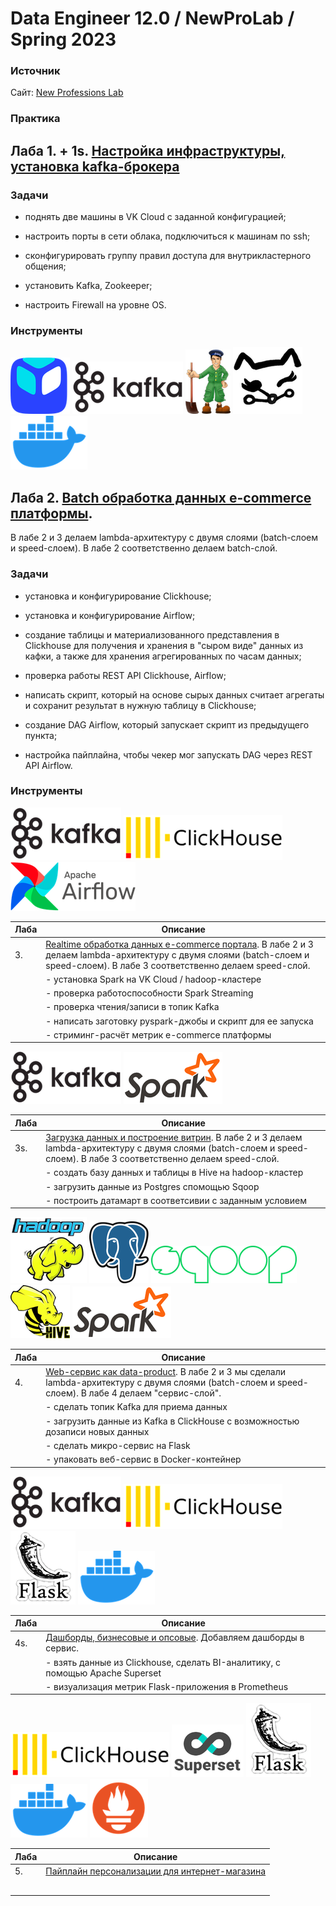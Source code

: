 # Data Engineer 12.0 /  NewProLab / Spring 2023

### Источник

Сайт: [New Professions Lab](https://newprolab.com/#programmes)

### Практика

## Лаба 1. + 1s. [Настройка инфраструктуры, установка kafka-брокера](https://github.com/vi-bo/big_data/tree/main/de-12/lab1s)

### Задачи

* поднять две машины в VK Cloud с заданной конфигурацией;

* настроить порты в сети облака, подключиться к машинам по ssh;

* сконфигурировать группу правил доступа для внутрикластерного общения;

* установить Kafka, Zookeeper;

* настроить Firewall на уровне OS.

### Инструменты

![vk_cloud.png](./img/vk_cloud.png)
![apache_kafka.png](./img/apache_kafka.png)
![zookeeper.png](./img/zookeeper.png)
![kcat.png](./img/kcat.png)
![docker.png](./img/docker.png)

## Лаба 2. [Batch обработка данных e-commerce платформы](https://github.com/vi-bo/big_data/tree/main/de-12/lab2).

В лабе 2 и 3 делаем lambda-архитектуру с двумя слоями (batch-слоем и speed-слоем). В лабе 2 соответственно делаем batch-слой.

### Задачи

* установка и конфигурирование Сlickhouse;

* установка и конфигурирование Airflow;

* создание таблицы и материализованного представления в Clickhouse для получения и хранения в "сыром виде" данных из кафки, а также для хранения агрегированных по часам данных;

* проверка работы REST API Сlickhouse, Airflow;

* написать скрипт, который на основе сырых данных считает агрегаты и сохранит результат в нужную таблицу в Clickhouse;

* создание DAG Airflow, который запускает скрипт из предыдущего пункта;

* настройка пайплайна, чтобы чекер мог запускать DAG через REST API Airflow.

### Инструменты

![apache_kafka.png](./img/apache_kafka.png)
![clickhouse.png](./img/clickhouse.png)
![airflow.png](./img/airflow.png)

| Лаба | Описание                                                                                                                                                                                                                              |
| ---- | ------------------------------------------------------------------------------------------------------------------------------------------------------------------------------------------------------------------------------------- |
| 3.   | [Realtime обработка данных e-commerce портала](https://github.com/vi-bo/big_data/tree/main/de-12/lab3). В лабе 2 и 3 делаем lambda-архитектуру с двумя слоями (batch-слоем и speed-слоем). В лабе 3 соответственно делаем speed-слой. |
|      | - установка Spark на VK Cloud / hadoop-кластере                                                                                                                                                                                       |
|      | - проверка работоспособности Spark Streaming                                                                                                                                                                                          |
|      | - проверка чтения/записи в топик Kafka                                                                                                                                                                                                |
|      | - написать заготовку pyspark-джобы и скрипт для ее запуска                                                                                                                                                                            |
|      | - стриминг-расчёт метрик e-commerce платформы                                                                                                                                                                                         |

![apache_kafka.png](./img/apache_kafka.png)
![spark.png](./img/spark.png)

| Лаба | Описание                                                                                                                                                                                                                      |
| ---- | ----------------------------------------------------------------------------------------------------------------------------------------------------------------------------------------------------------------------------- |
| 3s.  | [Загрузка данных и построение витрин](https://github.com/vi-bo/big_data/tree/main/de-12/lab3s). В лабе 2 и 3 делаем lambda-архитектуру с двумя слоями (batch-слоем и speed-слоем). В лабе 3 соответственно делаем speed-слой. |
|      | - создать базу данных и таблицы в Hive на hadoop-кластер                                                                                                                                                                      |
|      | - загрузить данные из Postgres спомощью Sqoop                                                                                                                                                                                 |
|      | - построить датамарт в соответсивии с заданным условием                                                                                                                                                                       |

![hadoop.png](./img/hadoop.png)
![postgres.png](./img/postgres.png)
![sqoop.png](./img/sqoop.png)
![hive.png](./img/hive.png)
![spark.png](./img/spark.png)

| Лаба | Описание                                                                                                                                                                                                     |
| ---- | ------------------------------------------------------------------------------------------------------------------------------------------------------------------------------------------------------------ |
| 4.   | [Web-сервис как data-product](https://github.com/vi-bo/big_data/tree/main/de-12/lab4). В лабе 2 и 3 мы сделали lambda-архитектуру с двумя слоями (batch-слоем и speed-слоем). В лабе 4 делаем "сервис-слой". |
|      | - сделать топик Kafka для приема данных                                                                                                                                                                      |
|      | - загрузить данные из Kafka в ClickHouse с возможностью дозаписи новых данных                                                                                                                                |
|      | - сделать микро-сервис на Flask                                                                                                                                                                              |
|      | - упаковать веб-сервис в Docker-контейнер                                                                                                                                                                    |

![apache_kafka.png](./img/apache_kafka.png)
![clickhouse.png](./img/clickhouse.png)
![flask.png](./img/flask.png)
![docker.png](./img/docker.png)

| Лаба | Описание                                                                                                                |
| ---- | ----------------------------------------------------------------------------------------------------------------------- |
| 4s.  | [Дашборды, бизнесовые и опсовые](https://github.com/vi-bo/big_data/tree/main/de-12/lab4s). Добавляем дашборды в сервис. |
|      | - взять данные из Clickhouse, сделать BI-аналитику, с помощью Apache Superset                                           |
|      | - визуализация метрик Flask-приложения в Prometheus                                                                     |

![clickhouse.png](./img/clickhouse.png)
![superset.png](./img/superset.png)
![flask.png](./img/flask.png)
![docker.png](./img/docker.png)
![prometheus.png](./img/prometheus.png)

| Лаба | Описание                                                                                                |
| ---- | ------------------------------------------------------------------------------------------------------- |
| 5.   | [Пайплайн персонализации для интернет-магазина](https://github.com/vi-bo/big_data/tree/main/de-12/lab5) |
|      |                                                                                                         |
|      |                                                                                                         |
|      |                                                                                                         |
|      |                                                                                                         |
|      |                                                                                                         |
